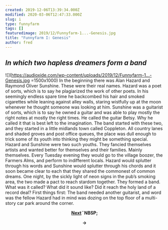 ```yaml
---
created: 2019-12-06T13:39:34.000Z
modified: 2020-03-06T12:47:33.000Z
slug: i
type: funnyfarm
tags: []
featuredimage: 2019/12/Funnyfarm-1...-Genesis.jpg
title: "Funnyfarm I: Genesis"
author: fred
---
```

## *In which two hapless dreamers form a band*

![](<https://audioxide.com/wp-content/uploads/2019/12/Funnyfarm-1...-Genesis.jpg> =1500x1000)
In the beginning there was Alan Hazard and Raymond Oliver Sunshine. These were their real names.
Hazard was a poet of sorts, which is to say he plagiarized the work of other poets. In his seemingly endless spare time he backcombed his hair and smoked cigarettes while leaning against alley walls, staring wistfully up at the moon whenever he thought someone was looking at him.
Sunshine was a guitarist of sorts, which is to say he owned a guitar and was able to play mostly the right notes at mostly the right times. He called the guitar Betsy. Why he called it that is best left to the imagination.
The band started with these two, and they started in a little midlands town called Coppleton. All country lanes and shaded groves and post office queues, the place was dull enough to trick some of its youth into thinking they might be something special. Hazard and Sunshine were two such youths. They fancied themselves artists and wanted better for themselves and their families. Mainly themselves.
Every Tuesday evening they would go to the village boozer, the Farmers Alms, and perform to indifferent locals. Hazard would splutter through his words and Sunshine would splutter through his chords and it soon became clear to each that they shared the commonest of common dreams.
One night, by the sickly light of neon signs in the pub’s smoking area, the two made a pact to reach stardom together. They formed a band.
What was it called? What did it sound like? Did it reach the holy land of a record deal?
First things first: The band needed another guitarist, and word was the fellow Hazard had in mind was dozing on the top floor of a multi-story car park around the corner.

<center><strong><a href="https://audioxide.com/funnyfarm/ii/">Next</a>¨NBSP;</strong><p><strong>→</strong></p></center>